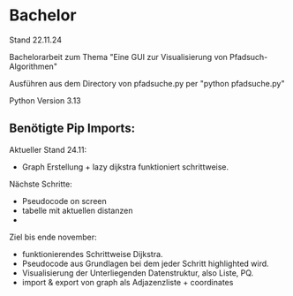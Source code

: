 # Bachelor
Stand 22.11.24

Bachelorarbeit zum Thema "Eine GUI zur Visualisierung von Pfadsuch-Algorithmen"

Ausführen aus dem Directory von pfadsuche.py per "python pfadsuche.py"

Python Version 3.13

Benötigte Pip Imports:
- 


Aktueller Stand 24.11:
- Graph Erstellung + lazy dijkstra funktioniert schrittweise.


Nächste Schritte:
- Pseudocode on screen
- tabelle mit aktuellen distanzen
- 

Ziel bis ende november:
- funktionierendes Schrittweise Dijkstra.
- Pseudocode aus Grundlagen bei dem jeder Schritt highlighted wird.
- Visualisierung der Unterliegenden Datenstruktur, also Liste, PQ.
- import & export von graph als Adjazenzliste + coordinates